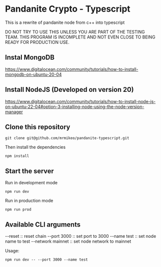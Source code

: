 # Pandanite Crypto - Typescript

This is a rewrite of pandanite node from c++ into typescript

DO NOT TRY TO USE THIS UNLESS YOU ARE PART OF THE TESTING TEAM.  THIS PROGRAM IS INCOMPLETE AND NOT EVEN CLOSE TO BEING READY FOR PRODUCTION USE.

## Instal MongoDB

https://www.digitalocean.com/community/tutorials/how-to-install-mongodb-on-ubuntu-20-04

## Install NodeJS (Developed on version 20)

https://www.digitalocean.com/community/tutorials/how-to-install-node-js-on-ubuntu-22-04#option-3-installing-node-using-the-node-version-manager

## Clone this repository

```
git clone git@github.com/mrmikeo/pandanite-typescript.git
```

Then install the dependencies

```
npm install
```

## Start the server

Run in development mode

```
npm run dev
```

Run in production mode 

```
npm run prod
```

## Available CLI arguments

--reset :: reset chain
--port 3000 :: set port to 3000
--name test :: set node name to test
--network mainnet :: set node network to mainnet

Usage:
```
npm run dev -- --port 3000 --name test

